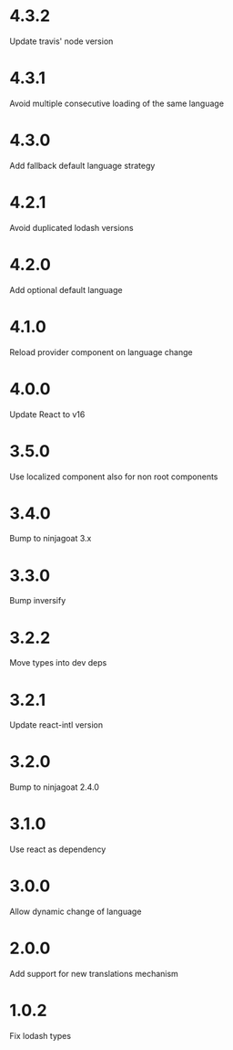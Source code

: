 # 4.3.2

Update travis' node version

# 4.3.1

Avoid multiple consecutive loading of the same language

# 4.3.0

Add fallback default language strategy

# 4.2.1

Avoid duplicated lodash versions

# 4.2.0

Add optional default language

# 4.1.0

Reload provider component on language change

# 4.0.0

Update React to v16

# 3.5.0

Use localized component also for non root components

# 3.4.0

Bump to ninjagoat 3.x

# 3.3.0

Bump inversify

# 3.2.2

Move types into dev deps

# 3.2.1

Update react-intl version

# 3.2.0

Bump to ninjagoat 2.4.0

# 3.1.0

Use react as dependency

# 3.0.0

Allow dynamic change of language

# 2.0.0

Add support for new translations mechanism

# 1.0.2

Fix lodash types
